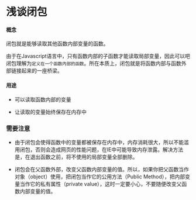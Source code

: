 # 浅谈闭包


#### 概念

闭包就是能够读取其他函数内部变量的函数。

由于在Javascript语言中，只有函数内部的子函数才能读取局部变量，因此可以吧闭包理解为`定义在一个函数内部的函数`。所在本质上，闭包就是将函数内部与函数外部链接起来的一座桥梁。

#### 用途

* 可以读取函数内部的变量

* 让读取的变量始终保存在内存中

### 需要注意

* 由于闭包会使得函数中的变量都被保存在内存中，内存消耗很大，所以不能滥用闭包，否则会造成网页的性能问题，在IE中可能导致内存泄露。解决方法是，在退出函数之前，将不使用的局部变量全部删除。

* 闭包会在父函数外部，改变父函数内部变量的值。所以，如果你把父函数当作对象（object）使用，把闭包当作它的公用方法（Public Method），把内部变量当作它的私有属性（private value），这时一定要小心，不要随便改变父函数内部变量的值。

